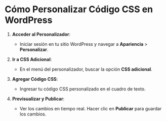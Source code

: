 # Cómo Personalizar Código CSS en WordPress

1. **Acceder al Personalizador**:
   - Iniciar sesión en tu sitio WordPress y navegar a **Apariencia** > **Personalizar**.

2. **Ir a CSS Adicional**:
   - En el menú del personalizador, buscar la opción **CSS adicional**.

3. **Agregar Código CSS**:
   - Ingresar tu código CSS personalizado en el cuadro de texto.

4. **Previsualizar y Publicar**:
   - Ver los cambios en tiempo real. Hacer clic en **Publicar** para guardar los cambios.